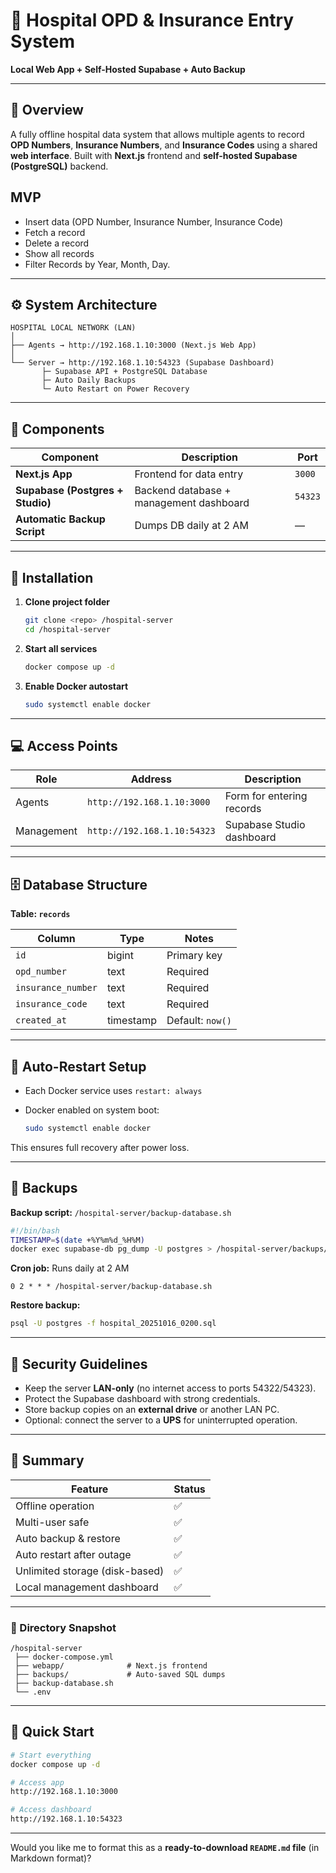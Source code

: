 
# 🏥 Hospital OPD & Insurance Entry System

**Local Web App + Self-Hosted Supabase + Auto Backup**

---

## 📘 Overview

A fully offline hospital data system that allows multiple agents to record **OPD Numbers**, **Insurance Numbers**, and **Insurance Codes** using a shared **web interface**.
Built with **Next.js** frontend and **self-hosted Supabase (PostgreSQL)** backend.


## MVP

- Insert data (OPD Number, Insurance Number, Insurance Code)
- Fetch a record
- Delete a record
- Show all records
- Filter Records by Year, Month, Day.

---

## ⚙️ System Architecture

```
HOSPITAL LOCAL NETWORK (LAN)
│
├── Agents → http://192.168.1.10:3000 (Next.js Web App)
│
└── Server → http://192.168.1.10:54323 (Supabase Dashboard)
       ├─ Supabase API + PostgreSQL Database
       ├─ Auto Daily Backups
       └─ Auto Restart on Power Recovery
```

---

## 🧱 Components

| Component                        | Description                             | Port    |
| -------------------------------- | --------------------------------------- | ------- |
| **Next.js App**                  | Frontend for data entry                 | `3000`  |
| **Supabase (Postgres + Studio)** | Backend database + management dashboard | `54323` |
| **Automatic Backup Script**      | Dumps DB daily at 2 AM                  | —       |

---

## 🧰 Installation

1. **Clone project folder**

   ```bash
   git clone <repo> /hospital-server
   cd /hospital-server
   ```

2. **Start all services**

   ```bash
   docker compose up -d
   ```

3. **Enable Docker autostart**

   ```bash
   sudo systemctl enable docker
   ```

---

## 💻 Access Points

| Role       | Address                     | Description               |
| ---------- | --------------------------- | ------------------------- |
| Agents     | `http://192.168.1.10:3000`  | Form for entering records |
| Management | `http://192.168.1.10:54323` | Supabase Studio dashboard |

---

## 🗄️ Database Structure

**Table: `records`**

| Column             | Type      | Notes            |
| ------------------ | --------- | ---------------- |
| `id`               | bigint    | Primary key      |
| `opd_number`       | text      | Required         |
| `insurance_number` | text      | Required         |
| `insurance_code`   | text      | Required         |
| `created_at`       | timestamp | Default: `now()` |

---

## 🔁 Auto-Restart Setup

* Each Docker service uses `restart: always`
* Docker enabled on system boot:

  ```bash
  sudo systemctl enable docker
  ```

This ensures full recovery after power loss.

---

## 💾 Backups

**Backup script:** `/hospital-server/backup-database.sh`

```bash
#!/bin/bash
TIMESTAMP=$(date +%Y%m%d_%H%M)
docker exec supabase-db pg_dump -U postgres > /hospital-server/backups/hospital_${TIMESTAMP}.sql
```

**Cron job:**
Runs daily at 2 AM

```
0 2 * * * /hospital-server/backup-database.sh
```

**Restore backup:**

```bash
psql -U postgres -f hospital_20251016_0200.sql
```

---

## 🔐 Security Guidelines

* Keep the server **LAN-only** (no internet access to ports 54322/54323).
* Protect the Supabase dashboard with strong credentials.
* Store backup copies on an **external drive** or another LAN PC.
* Optional: connect the server to a **UPS** for uninterrupted operation.

---

## 🧾 Summary

| Feature                        | Status |
| ------------------------------ | ------ |
| Offline operation              | ✅      |
| Multi-user safe                | ✅      |
| Auto backup & restore          | ✅      |
| Auto restart after outage      | ✅      |
| Unlimited storage (disk-based) | ✅      |
| Local management dashboard     | ✅      |

---

### 📂 Directory Snapshot

```
/hospital-server
 ├── docker-compose.yml
 ├── webapp/              # Next.js frontend
 ├── backups/             # Auto-saved SQL dumps
 ├── backup-database.sh
 └── .env
```

---

## 🚀 Quick Start

```bash
# Start everything
docker compose up -d

# Access app
http://192.168.1.10:3000

# Access dashboard
http://192.168.1.10:54323
```

---

Would you like me to format this as a **ready-to-download `README.md` file** (in Markdown format)?
